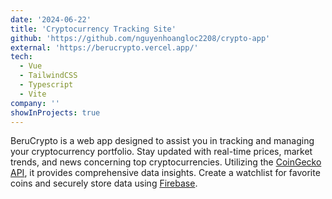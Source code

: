 ```yaml
---
date: '2024-06-22'
title: 'Cryptocurrency Tracking Site'
github: 'https://github.com/nguyenhoangloc2208/crypto-app'
external: 'https://berucrypto.vercel.app/'
tech:
  - Vue
  - TailwindCSS
  - Typescript
  - Vite
company: ''
showInProjects: true
---
```


BeruCrypto is a web app designed to assist you in tracking and managing your cryptocurrency portfolio. Stay updated with real-time prices, market trends, and news concerning top cryptocurrencies. Utilizing the [CoinGecko API](https://docs.coingecko.com/reference/introduction), it provides comprehensive data insights. Create a watchlist for favorite coins and securely store data using [Firebase](https://firebase.google.com/).
